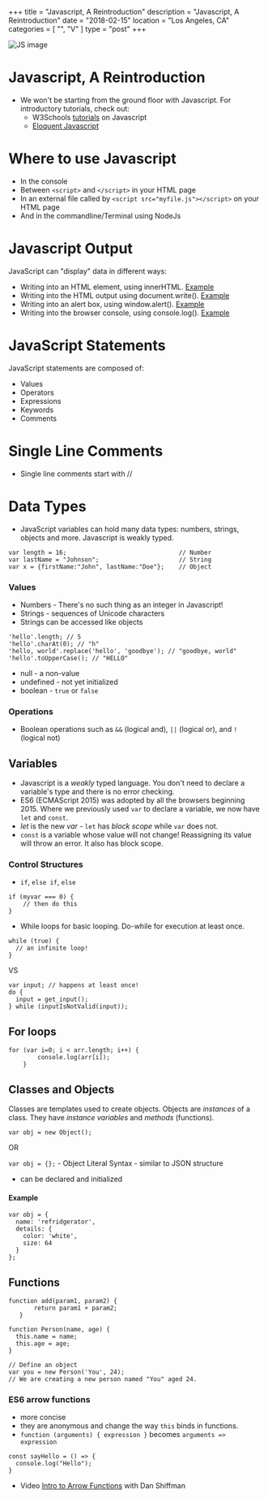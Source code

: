+++
title = "Javascript, A Reintroduction"
description = "Javascript, A Reintroduction"
date = "2018-02-15"
location = "Los Angeles, CA"
categories = [
  "",
  "V"
]
type = "post"
+++

![JS image](/images/js.png)

# Javascript, A Reintroduction

* We won't be starting from the ground floor with Javascript. For introductory tutorials, check out:
  * W3Schools [tutorials](https://www.w3schools.com/js/default.asp) on Javascript
  * [Eloquent Javascript](https://eloquentjavascript.net/)

# Where to use Javascript
* In the console
* Between ```<script>``` and ```</script>``` in your HTML page
* In an external file called by ```<script src="myfile.js"></script>``` on your HTML page
* And in the commandline/Terminal using NodeJs

# Javascript Output

JavaScript can "display" data in different ways:

* Writing into an HTML element, using innerHTML. [Example](https://www.w3schools.com/js/tryit.asp?filename=tryjs_output_dom)
* Writing into the HTML output using document.write(). [Example](https://www.w3schools.com/js/tryit.asp?filename=tryjs_output_write)
* Writing into an alert box, using window.alert(). [Example](https://www.w3schools.com/js/tryit.asp?filename=tryjs_output_write_over)
* Writing into the browser console, using console.log(). [Example](https://www.w3schools.com/js/tryit.asp?filename=tryjs_output_alert)

# JavaScript Statements

JavaScript statements are composed of:

* Values
* Operators
* Expressions
* Keywords
* Comments

# Single Line Comments
* Single line comments start with //

# Data Types

* JavaScript variables can hold many data types: numbers, strings, objects and more. Javascript is weakly typed.

```
var length = 16;                               // Number
var lastName = "Johnson";                      // String
var x = {firstName:"John", lastName:"Doe"};    // Object
```

### Values
* Numbers - There's no such thing as an integer in Javascript!
* Strings - sequences of Unicode characters
* Strings can be accessed like objects

```
'hello'.length; // 5
'hello'.charAt(0); // "h"
'hello, world'.replace('hello', 'goodbye'); // "goodbye, world"
'hello'.toUpperCase(); // "HELLO"
```

* null - a non-value
* undefined - not yet initialized
* boolean - ```true``` or ```false```

### Operations
* Boolean operations such as ```&&``` (logical and), ```||``` (logical or), and ```!``` (logical not)

## Variables
* Javascript is a *weakly* typed language. You don't need to declare a variable's type and there is no error checking.
* ES6 (ECMAScript 2015) was adopted by all the browsers beginning 2015. Where we previously used ```var``` to declare a variable, we now have ```let``` and ```const```.
* *let* is the new *var* - ```let``` has *block scope* while ```var``` does not.
* ```const``` is a variable whose value will not change! Reassigning its value will throw an error. It also has block scope.

### Control Structures

* ```if```, ```else if```, ```else```

```
if (myvar === 0) {
    // then do this
}
```

* While loops for basic looping. Do-while for execution at least once.

```
while (true) {
  // an infinite loop!
}
```

VS

```
var input; // happens at least once!
do {
  input = get_input();
} while (inputIsNotValid(input));
```

## For loops

```
for (var i=0; i < arr.length; i++) {
        console.log(arr[i]);
    }
```

## Classes and Objects

Classes are templates used to create objects. Objects are *instances* of a class. They have *instance variables* and *methods* (functions).

```var obj = new Object();```

OR

```var obj = {};``` - Object Literal Syntax - similar to JSON structure

* can be declared and initialized

#### Example

```
var obj = {
  name: 'refridgerator',
  details: {
    color: 'white',
    size: 64
  }
};
```

## Functions

```
function add(param1, param2) {
       return param1 + param2;
   }
```

```
function Person(name, age) {
  this.name = name;
  this.age = age;
}

// Define an object
var you = new Person('You', 24);
// We are creating a new person named "You" aged 24.
```

### ES6 arrow functions
* more concise
* they are anonymous and change the way ```this``` binds in functions.
* ```function (arguments) { expression }``` becomes ```arguments => expression```

```
const sayHello = () => {
  console.log("Hello");
}
```

* Video [Intro to Arrow Functions](https://www.youtube.com/watch?v=mrYMzpbFz18&index=3&list=PLRqwX-V7Uu6YgpA3Oht-7B4NBQwFVe3pr)
with Dan Shiffman
